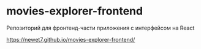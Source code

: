 # movies-explorer-frontend

Репозиторий для фронтенд-части приложения с интерфейсом на React

https://newet7.github.io/movies-explorer-frontend/